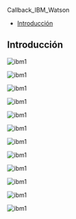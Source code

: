 Callback_IBM_Watson

-	[Introducción](#introducción)

Introducción
------------

![ibm1](https://github.com/NXTIoT/Callback_IBM_Watson/blob/master/imagenes/ibm1.png?raw=true)

![ibm1](https://github.com/NXTIoT/Callback_IBM_Watson/blob/master/imagenes/ibm2.png?raw=true)

![ibm1](https://github.com/NXTIoT/Callback_IBM_Watson/blob/master/imagenes/ibm3.png?raw=true)

![ibm1](https://github.com/NXTIoT/Callback_IBM_Watson/blob/master/imagenes/ibm4.png?raw=true)

![ibm1](https://github.com/NXTIoT/Callback_IBM_Watson/blob/master/imagenes/ibm5.png?raw=true)

![ibm1](https://github.com/NXTIoT/Callback_IBM_Watson/blob/master/imagenes/ibm6.png?raw=true)

![ibm1](https://github.com/NXTIoT/Callback_IBM_Watson/blob/master/imagenes/ibm7.png?raw=true)

![ibm1](https://github.com/NXTIoT/Callback_IBM_Watson/blob/master/imagenes/ibm8.png?raw=true)

![ibm1](https://github.com/NXTIoT/Callback_IBM_Watson/blob/master/imagenes/ibm9.png?raw=true)

![ibm1](https://github.com/NXTIoT/Callback_IBM_Watson/blob/master/imagenes/ibm10.png?raw=true)

![ibm1](https://github.com/NXTIoT/Callback_IBM_Watson/blob/master/imagenes/ibm11.png?raw=true)

![ibm1](https://github.com/NXTIoT/Callback_IBM_Watson/blob/master/imagenes/ibm12.png?raw=true)